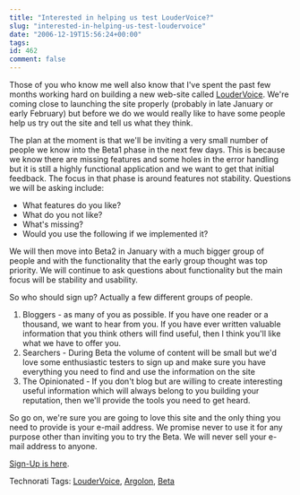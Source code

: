 ```yaml
---
title: "Interested in helping us test LouderVoice?"
slug: "interested-in-helping-us-test-loudervoice"
date: "2006-12-19T15:56:24+00:00"
tags:
id: 462
comment: false
---
```


Those of you who know me well also know that I've spent the past few months working hard on building a new web-site called [LouderVoice](http://www.loudervoice.com/). We're coming close to launching the site properly (probably in late January or early February) but before we do we would really like to have some people help us try out the site and tell us what they think. 

The plan at the moment is that we'll be inviting a very small number of people we know into the Beta1 phase in the next few days. This is because we know there are missing features and some holes in the error handling but it is still a highly functional application and we want to get that initial feedback. The focus in that phase is around features not stability. Questions we will be asking include:

*   What features do you like?
*   What do you not like?
*   What's missing?
*   Would you use the following if we implemented it?

We will then move into Beta2 in January with a much bigger group of people and with the functionality that the early group thought was top priority. We will continue to ask questions about functionality but the main focus will be stability and usability.

So who should sign up? Actually a few different groups of people.

1.  Bloggers - as many of you as possible. If you have one reader or a thousand, we want to hear from you. If you have ever written valuable information that you think others will find useful, then I think you'll like what we have to offer you.
2.  Searchers - During Beta the volume of content will be small but we'd love some enthusiastic testers to sign up and make sure you have everything you need to find and use the information on the site
3.  The Opinionated - If you don't blog but are willing to create interesting useful information which will always belong to you building your reputation, then we'll provide the tools you need to get heard.

So go on, we're sure you are going to love this site and the only thing you need to provide is your e-mail address. We promise never to use it for any purpose other than inviting you to try the Beta. We will never sell your e-mail address to anyone. 

[Sign-Up is here](http://www.loudervoice.com/).

<span class="technoratitag">Technorati Tags: [LouderVoice](http://www.technorati.com/tags/LouderVoice), [Argolon](http://www.technorati.com/tags/Argolon), [Beta](http://www.technorati.com/tags/Beta)</span>
